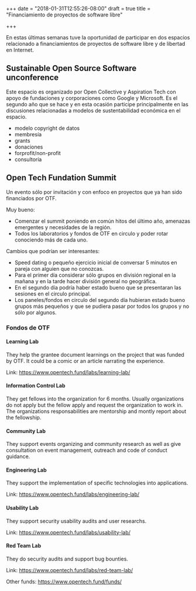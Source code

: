 +++
date = "2018-01-31T12:55:26-08:00"
draft = true
title = "Financiamiento de proyectos de software libre"

+++

En estas últimas semanas tuve la oportunidad de participar en dos espacios relacionado a financiamientos de proyectos de software libre y de libertad en Internet.

## Sustainable Open Source Software unconference

Este espacio es organizado por Open Collective y Aspiration Tech con apoyo de fundaciones y corporaciones como Google y Microsoft. Es el segundo año que se hace y en esta ocasión participe principalmente en las discusiones relacionadas a modelos de sustentabilidad económica en el espacio.

- modelo copyright de datos
- membresía
- grants
- donaciones
- forprofit/non-profit
- consultoría

## Open Tech Fundation Summit

Un evento sólo por invitación y con enfoco en proyectos que ya han sido financiados por OTF.

Muy bueno:
- Comenzar el summit poniendo en común hitos del último año, amenazas emergentes y necesidades de la región.
- Todos los laboratorios y fondos de OTF en circulo y poder rotar conociendo más de cada uno.

Cambios que podrían ser interesantes:
- Speed dating o pequeño ejercicio inicial de conversar 5 minutos en pareja con alguien que no conozcas.
- Para el primer día considerar sólo grupos en división regional en la mañana y en la tarde hacer división general no geográfica.
- En el segundo día podría haber estado bueno que se presentaran las sesiones en el circulo principal.
- Los paneles/fondos en circulo del segundo día hubieran estado bueno grupos más pequeños y que se pudiera pasar por todos los grupos y no sólo por algunos.

### Fondos de OTF

#### Learning Lab

They help the grantee document learnings on the project that was funded by OTF. It could be a comic or an article narrating the experience.

Link: https://www.opentech.fund/labs/learning-lab/

#### Information Control Lab

They get fellows into the organization for 6 months. Usually organizations do not apply but the fellow apply and request the organization to work in. The organizations responsabilities are mentorship and montly report about the fellowship.

#### Community Lab

They support events organizing and community research as well as give consultation on event management, outreach and code of conduct guidance.

#### Engineering Lab

They support the implementation of specific technologies into applications.

Link: https://www.opentech.fund/labs/engineering-lab/

#### Usability Lab

They support security usability audits and user researchs.

Link: https://www.opentech.fund/labs/usability-lab/

#### Red Team Lab

They do security audits and support bug bounties.

Link: https://www.opentech.fund/labs/red-team-lab/


Other funds: https://www.opentech.fund/funds/
